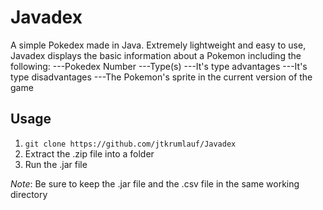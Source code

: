 # Javadex

A simple Pokedex made in Java. Extremely lightweight and easy to use, Javadex displays the basic information about a Pokemon including the following:
---Pokedex Number
---Type(s)
---It's type advantages
---It's type disadvantages
---The Pokemon's sprite in the current version of the game

## Usage
1. `git clone https://github.com/jtkrumlauf/Javadex`
2. Extract the .zip file into a folder
3. Run the .jar file

*Note*: Be sure to keep the .jar file and the .csv file in the same working directory
